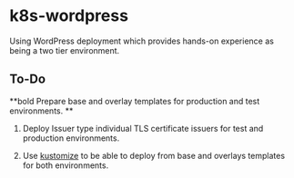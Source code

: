 # k8s-wordpress
Using WordPress deployment which provides hands-on experience as being a two tier environment.


## To-Do

**bold Prepare base and overlay templates for production and test environments.
**
1. Deploy Issuer type individual TLS certificate issuers for test and production environments. 

2. Use [kustomize](https://kustomize.io/) to be able to deploy from base and overlays templates for both environments. 
